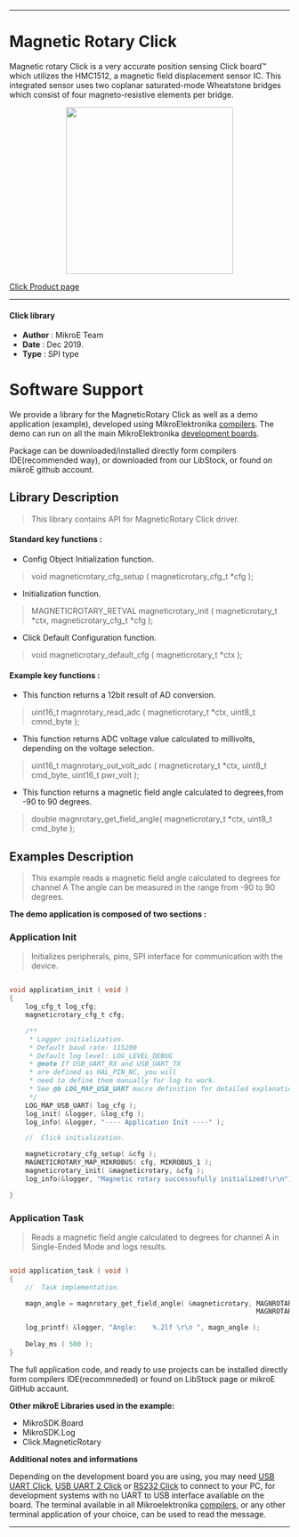  

---
# Magnetic Rotary Click

Magnetic rotary Click is a very accurate position sensing Click board™ which utilizes the HMC1512, a magnetic field displacement sensor IC. This integrated sensor uses two coplanar saturated-mode Wheatstone bridges which consist of four magneto-resistive elements per bridge. 

<p align="center">
  <img src="https://download.mikroe.com/images/click_for_ide/magneticrotary_click.png" height=300px>
</p>

[Click Product page](https://www.mikroe.com/magnetic-rotary-click)

---


#### Click library 

- **Author**        : MikroE Team
- **Date**          : Dec 2019.
- **Type**          : SPI type


# Software Support

We provide a library for the MagneticRotary Click 
as well as a demo application (example), developed using MikroElektronika 
[compilers](https://shop.mikroe.com/compilers). 
The demo can run on all the main MikroElektronika [development boards](https://shop.mikroe.com/development-boards).

Package can be downloaded/installed directly form compilers IDE(recommended way), or downloaded from our LibStock, or found on mikroE github account. 

## Library Description

> This library contains API for MagneticRotary Click driver.

#### Standard key functions :

- Config Object Initialization function.
> void magneticrotary_cfg_setup ( magneticrotary_cfg_t *cfg ); 
 
- Initialization function.
> MAGNETICROTARY_RETVAL magneticrotary_init ( magneticrotary_t *ctx, magneticrotary_cfg_t *cfg );

- Click Default Configuration function.
> void magneticrotary_default_cfg ( magneticrotary_t *ctx );


#### Example key functions :

- This function returns a 12bit result of AD conversion.
> uint16_t magnrotary_read_adc ( magneticrotary_t *ctx, uint8_t cmnd_byte );
 
- This function returns ADC voltage value calculated to millivolts, depending on the voltage selection.
> uint16_t magnrotary_out_volt_adc ( magneticrotary_t *ctx, uint8_t cmd_byte, uint16_t pwr_volt );

- This function returns a magnetic field angle calculated to degrees,from -90 to 90 degrees.
> double magnrotary_get_field_angle( magneticrotary_t *ctx, uint8_t cmd_byte );

## Examples Description

> This example reads a magnetic field angle calculated to degrees for channel A
> The angle can be measured in the range from -90 to 90 degrees.

**The demo application is composed of two sections :**

### Application Init 

> Initializes peripherals, pins, SPI interface for communication with the device.

```c

void application_init ( void )
{
    log_cfg_t log_cfg;
    magneticrotary_cfg_t cfg;

    /** 
     * Logger initialization.
     * Default baud rate: 115200
     * Default log level: LOG_LEVEL_DEBUG
     * @note If USB_UART_RX and USB_UART_TX 
     * are defined as HAL_PIN_NC, you will 
     * need to define them manually for log to work. 
     * See @b LOG_MAP_USB_UART macro definition for detailed explanation.
     */
    LOG_MAP_USB_UART( log_cfg );
    log_init( &logger, &log_cfg );
    log_info( &logger, "---- Application Init ----" );

    //  Click initialization.

    magneticrotary_cfg_setup( &cfg );
    MAGNETICROTARY_MAP_MIKROBUS( cfg, MIKROBUS_1 );
    magneticrotary_init( &magneticrotary, &cfg );
    log_info(&logger, "Magnetic rotary successufully initialized!\r\n");

}

```

### Application Task

> Reads a magnetic field angle calculated to degrees for channel A in Single-Ended Mode and logs results.

```c

void application_task ( void )
{
    //  Task implementation.

    magn_angle = magnrotary_get_field_angle( &magneticrotary, MAGNROTARY_CHA_POS_GND_NEG | 
                                                              MAGNROTARY_MSB_ZEROS_ORDER );

    log_printf( &logger, "Angle:    %.2lf \r\n ", magn_angle );
    
    Delay_ms ( 500 );
} 

```

The full application code, and ready to use projects can be  installed directly form compilers IDE(recommneded) or found on LibStock page or mikroE GitHub accaunt.

**Other mikroE Libraries used in the example:** 

- MikroSDK.Board
- MikroSDK.Log
- Click.MagneticRotary

**Additional notes and informations**

Depending on the development board you are using, you may need 
[USB UART Click](https://shop.mikroe.com/usb-uart-click), 
[USB UART 2 Click](https://shop.mikroe.com/usb-uart-2-click) or 
[RS232 Click](https://shop.mikroe.com/rs232-click) to connect to your PC, for 
development systems with no UART to USB interface available on the board. The 
terminal available in all Mikroelektronika 
[compilers](https://shop.mikroe.com/compilers), or any other terminal application 
of your choice, can be used to read the message.



---
